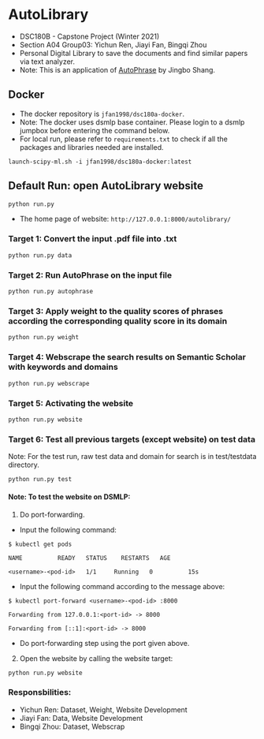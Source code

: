 # AutoLibrary
- DSC180B - Capstone Project (Winter 2021)
- Section A04 Group03: Yichun Ren, Jiayi Fan, Bingqi Zhou
- Personal Digital Library to save the documents and find similar papers via text analyzer.
- Note: This is an application of [AutoPhrase](https://github.com/shangjingbo1226/AutoPhrase) by Jingbo Shang.

## Docker
- The docker repository is `jfan1998/dsc180a-docker`.
- Note: The docker uses dsmlp base container. Please login to a dsmlp jumpbox before entering the command below.
- For local run, please refer to `requirements.txt` to check if all the packages and libraries needed are installed.
```
launch-scipy-ml.sh -i jfan1998/dsc180a-docker:latest
```

## Default Run: open AutoLibrary website
```
python run.py
```
- The home page of website: `http://127.0.0.1:8000/autolibrary/`
### Target 1: Convert the input .pdf file into .txt
```
python run.py data
```
### Target 2: Run AutoPhrase on the input file
```
python run.py autophrase
```
### Target 3: Apply weight to the quality scores of phrases according the corresponding quality score in its domain
```
python run.py weight
```
### Target 4: Webscrape the search results on Semantic Scholar with keywords and domains
```
python run.py webscrape
```
### Target 5: Activating the website
```
python run.py website
```
### Target 6: Test all previous targets (except website) on test data
Note: For the test run, raw test data and domain for search is in test/testdata directory.
```
python run.py test
```

#### Note: To test the website on DSMLP:
1. Do port-forwarding.
- Input the following command:
```
$ kubectl get pods

NAME          READY   STATUS    RESTARTS   AGE

<username>-<pod-id>   1/1     Running   0          15s
```
- Input the following command according to the message above:
```
$ kubectl port-forward <username>-<pod-id> :8000

Forwarding from 127.0.0.1:<port-id> -> 8000

Forwarding from [::1]:<port-id> -> 8000
```
- Do port-forwarding step using the port given above.

2. Open the website by calling the website target:
```
python run.py website
```

### Responsbilities: 
- Yichun Ren: Dataset, Weight, Website Development
- Jiayi Fan: Data, Website Development
- Bingqi Zhou: Dataset, Webscrap
